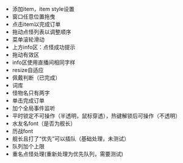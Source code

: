 - 添加item，item style设置
- 窗口任意位置拖曳
- 点击item以完成订单
- 拖动点怪列表以调整顺序
- 菜单滚轮滑动
- 上方info区：点怪成功提示
- 拖动有效区
- info区使用直播间相同字样
- resize自适应
- 佩戴判断（已完成）
- 词库
- 怪物名只有两字
- 单击完成订单
- 加个全局事件监听
- 平时锁定不可操作（半透明，鼠标穿透），热键解锁后可操作（不透明）
- 水友名font（是否为舰长）
- 历战font
- 舰长且打了“优先”可以插队（基础处理，未测试）
- 队列加个上限
- 重名点怪处理(重新处理为优先队列，需要测试)